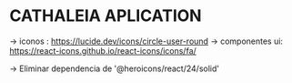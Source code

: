 # CATHALEIA APLICATION

-> iconos : https://lucide.dev/icons/circle-user-round
-> componentes ui: https://react-icons.github.io/react-icons/icons/fa/

-> Eliminar dependencia de '@heroicons/react/24/solid'